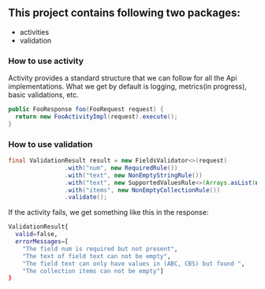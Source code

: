 ## This project contains following two packages:
* activities
* validation

### How to use activity
Activity provides a standard structure that we can follow for all the Api implementations. 
What we get by default is logging, metrics(in progress), basic validations, etc.

```java
public FooResponse foo(FooRequest request) {
  return new FooActivityImpl(request).execute();
}
```

### How to use validation

```java
final ValidationResult result = new FieldsValidator<>(request)
                .with("num", new RequiredRule())
                .with("text", new NonEmptyStringRule())
                .with("text", new SupportedValuesRule<>(Arrays.asList(new String[]{"ABC", "CBS"})))
                .with("items", new NonEmptyCollectionRule())
                .validate();
```

If the activity fails, we get something like this in the response:

```bash
ValidationResult{
  valid=false, 
  errorMessages=[
    "The field num is required but not present", 
    "The text of field text can not be empty", 
    "The field text can only have values in (ABC, CBS) but found ", 
    "The collection items can not be empty"]
}
```
